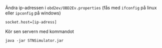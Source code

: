 Ändra ip-adressen i ```obd2ev/OBD2Ev.properties``` (fås med ```ifconfig``` på linux eller ```ipconfig``` på windows)

```
socket.host=[ip-adress]
```

Kör sen servern med kommandot

```
java -jar STNSimulator.jar
```
